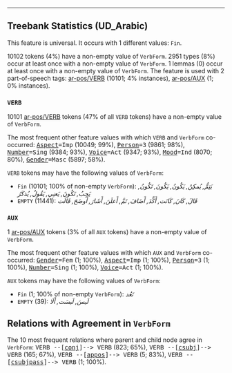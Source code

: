 

--------------------------------------------------------------------------------

## Treebank Statistics (UD_Arabic)

This feature is universal.
It occurs with 1 different values: `Fin`.

10102 tokens (4%) have a non-empty value of `VerbForm`.
2951 types (8%) occur at least once with a non-empty value of `VerbForm`.
1 lemmas (0) occur at least once with a non-empty value of `VerbForm`.
The feature is used with 2 part-of-speech tags: [ar-pos/VERB]() (10101; 4% instances), [ar-pos/AUX]() (1; 0% instances).

### `VERB`

10101 [ar-pos/VERB]() tokens (47% of all `VERB` tokens) have a non-empty value of `VerbForm`.

The most frequent other feature values with which `VERB` and `VerbForm` co-occurred: <tt><a href="Aspect.html">Aspect</a>=Imp</tt> (10049; 99%), <tt><a href="Person.html">Person</a>=3</tt> (9861; 98%), <tt><a href="Number.html">Number</a>=Sing</tt> (9384; 93%), <tt><a href="Voice.html">Voice</a>=Act</tt> (9347; 93%), <tt><a href="Mood.html">Mood</a>=Ind</tt> (8070; 80%), <tt><a href="Gender.html">Gender</a>=Masc</tt> (5897; 58%).

`VERB` tokens may have the following values of `VerbForm`:

* `Fin` (10101; 100% of non-empty `VerbForm`): _يَتِمُّ, يُمكِنُ, يَكُونُ, يَكُونَ, تَكُونُ, يَجِبُ, تَكُونَ, يَعنِي, يَقُولُ, يُذكَرُ_
* `EMPTY` (11441): _قَالَ, كَانَ, كَانَت, أَكَّدَ, أَضَافَ, تَمَّ, أَعلَنَ, أَشَارَ, أَوضَحَ, قَالَت_

### `AUX`

1 [ar-pos/AUX]() tokens (3% of all `AUX` tokens) have a non-empty value of `VerbForm`.

The most frequent other feature values with which `AUX` and `VerbForm` co-occurred: <tt><a href="Gender.html">Gender</a>=Fem</tt> (1; 100%), <tt><a href="Aspect.html">Aspect</a>=Imp</tt> (1; 100%), <tt><a href="Person.html">Person</a>=3</tt> (1; 100%), <tt><a href="Number.html">Number</a>=Sing</tt> (1; 100%), <tt><a href="Voice.html">Voice</a>=Act</tt> (1; 100%).

`AUX` tokens may have the following values of `VerbForm`:

* `Fin` (1; 100% of non-empty `VerbForm`): _تَعُد_
* `EMPTY` (39): _لَيسَ, لَيسَت, أَلَا_

## Relations with Agreement in `VerbForm`

The 10 most frequent relations where parent and child node agree in `VerbForm`:
<tt>VERB --[<a href="../dep/conj.html">conj</a>]--> VERB</tt> (823; 65%),
<tt>VERB --[<a href="../dep/csubj.html">csubj</a>]--> VERB</tt> (165; 67%),
<tt>VERB --[<a href="../dep/appos.html">appos</a>]--> VERB</tt> (5; 83%),
<tt>VERB --[<a href="../dep/csubjpass.html">csubjpass</a>]--> VERB</tt> (1; 100%).

